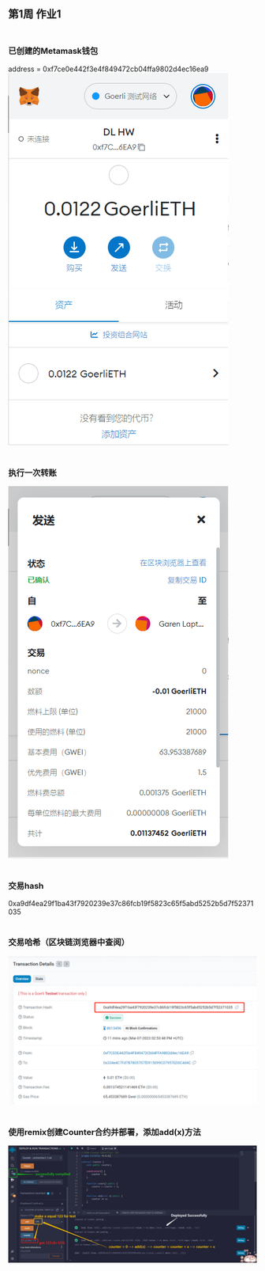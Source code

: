 ## 第1周 作业1<br><br>
### 已创建的Metamask钱包<br>
address = 0xf7ce0e442f3e4f849472cb04ffa9802d4ec16ea9<br>
![w1-1](1_Screenshot1_Metamask_Installed.png)<br><br>

### 执行一次转账<br>
![w1-1](2_Screenshot_Transfer_Metamask.png)<br><br>

### 交易hash<br>
0xa9df4ea29f1ba43f7920239e37c86fcb19f5823c65f5abd5252b5d7f52371035<br><br>

### 交易哈希（区块链浏览器中查阅）<br>
![w1-1](3_Screenshot_Transaction_Details.png)<br><br>

### 使用remix创建Counter合约并部署，添加add(x)方法<br>
![w1-1](4_Screenshot_Contract_Codes_Remix.png)<br><br>
